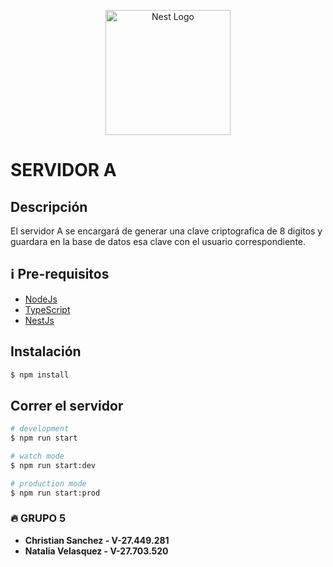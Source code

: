 <p align="center">
  <a href="http://nestjs.com/" target="blank"><img src="https://nestjs.com/img/logo-small.svg" width="200" alt="Nest Logo" /></a>
</p>

[circleci-image]: https://img.shields.io/circleci/build/github/nestjs/nest/master?token=abc123def456
[circleci-url]: https://circleci.com/gh/nestjs/nest

# SERVIDOR A

## Descripción

El servidor A se encargará de generar una clave criptografica de 8 digitos y guardara en la base de datos esa clave con el usuario correspondiente.

## ℹ️ Pre-requisitos

- [NodeJs](https://nodejs.org/es/download/)
- [TypeScript](https://www.npmjs.com/package/typescript)
- [NestJs](https://docs.nestjs.com/)

## Instalación

```bash
$ npm install
```

## Correr el servidor

```bash
# development
$ npm run start

# watch mode
$ npm run start:dev

# production mode
$ npm run start:prod
```

### 🔥 GRUPO 5

- **Christian Sanchez - V-27.449.281**
- **Natalia Velasquez - V-27.703.520**
